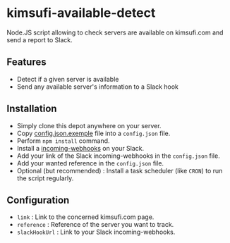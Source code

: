 kimsufi-available-detect
=================
Node.JS script allowing to check servers are available on kimsufi.com and send a report to Slack.

## Features
- Detect if a given server is available
- Send any available server's information to a Slack hook

## Installation
- Simply clone this depot anywhere on your server.
- Copy [config.json.exemple](https://github.com/BernardJeremy/kimsufi-available-detect/blob/master/config.json.exemple) file into a `config.json` file.
- Perform `npm install` command.
- Install a [incoming-webhooks](https://api.slack.com/incoming-webhooks) on your Slack.
- Add your link of the Slack incoming-webhooks in the `config.json` file.
- Add your wanted reference in the `config.json` file.
- Optional (but recommended) : Install a task scheduler (like `CRON`) to run the script regularly.

## Configuration
- `link` : Link to the concerned kimsufi.com page.
- `reference` : Reference of the server you want to track.
- `slackHookUrl` :  Link to your Slack incoming-webhooks.
